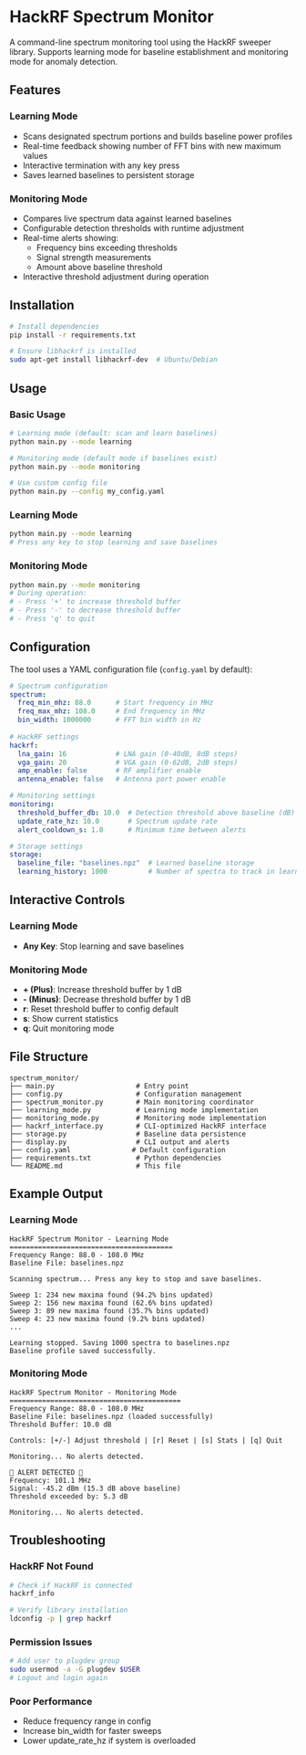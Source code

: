 # HackRF Spectrum Monitor

A command-line spectrum monitoring tool using the HackRF sweeper library. Supports learning mode for baseline establishment and monitoring mode for anomaly detection.

## Features

### Learning Mode
- Scans designated spectrum portions and builds baseline power profiles
- Real-time feedback showing number of FFT bins with new maximum values
- Interactive termination with any key press
- Saves learned baselines to persistent storage

### Monitoring Mode
- Compares live spectrum data against learned baselines
- Configurable detection thresholds with runtime adjustment
- Real-time alerts showing:
  - Frequency bins exceeding thresholds
  - Signal strength measurements
  - Amount above baseline threshold
- Interactive threshold adjustment during operation

## Installation

```bash
# Install dependencies
pip install -r requirements.txt

# Ensure libhackrf is installed
sudo apt-get install libhackrf-dev  # Ubuntu/Debian
```

## Usage

### Basic Usage
```bash
# Learning mode (default: scan and learn baselines)
python main.py --mode learning

# Monitoring mode (default mode if baselines exist)
python main.py --mode monitoring

# Use custom config file
python main.py --config my_config.yaml
```

### Learning Mode
```bash
python main.py --mode learning
# Press any key to stop learning and save baselines
```

### Monitoring Mode
```bash
python main.py --mode monitoring
# During operation:
# - Press '+' to increase threshold buffer
# - Press '-' to decrease threshold buffer
# - Press 'q' to quit
```

## Configuration

The tool uses a YAML configuration file (`config.yaml` by default):

```yaml
# Spectrum configuration
spectrum:
  freq_min_mhz: 88.0      # Start frequency in MHz
  freq_max_mhz: 108.0     # End frequency in MHz
  bin_width: 1000000      # FFT bin width in Hz
  
# HackRF settings
hackrf:
  lna_gain: 16            # LNA gain (0-40dB, 8dB steps)
  vga_gain: 20            # VGA gain (0-62dB, 2dB steps)
  amp_enable: false       # RF amplifier enable
  antenna_enable: false   # Antenna port power enable

# Monitoring settings
monitoring:
  threshold_buffer_db: 10.0  # Detection threshold above baseline (dB)
  update_rate_hz: 10.0       # Spectrum update rate
  alert_cooldown_s: 1.0      # Minimum time between alerts

# Storage settings
storage:
  baseline_file: "baselines.npz"  # Learned baseline storage
  learning_history: 1000          # Number of spectra to track in learning
```

## Interactive Controls

### Learning Mode
- **Any Key**: Stop learning and save baselines

### Monitoring Mode
- **+ (Plus)**: Increase threshold buffer by 1 dB
- **- (Minus)**: Decrease threshold buffer by 1 dB
- **r**: Reset threshold buffer to config default
- **s**: Show current statistics
- **q**: Quit monitoring mode

## File Structure

```
spectrum_monitor/
├── main.py                    # Entry point
├── config.py                  # Configuration management
├── spectrum_monitor.py        # Main monitoring coordinator
├── learning_mode.py           # Learning mode implementation
├── monitoring_mode.py         # Monitoring mode implementation  
├── hackrf_interface.py        # CLI-optimized HackRF interface
├── storage.py                 # Baseline data persistence
├── display.py                 # CLI output and alerts
├── config.yaml               # Default configuration
├── requirements.txt           # Python dependencies
└── README.md                  # This file
```

## Example Output

### Learning Mode
```
HackRF Spectrum Monitor - Learning Mode
========================================
Frequency Range: 88.0 - 108.0 MHz
Baseline File: baselines.npz

Scanning spectrum... Press any key to stop and save baselines.

Sweep 1: 234 new maxima found (94.2% bins updated)
Sweep 2: 156 new maxima found (62.6% bins updated)  
Sweep 3: 89 new maxima found (35.7% bins updated)
Sweep 4: 23 new maxima found (9.2% bins updated)
...

Learning stopped. Saving 1000 spectra to baselines.npz
Baseline profile saved successfully.
```

### Monitoring Mode
```
HackRF Spectrum Monitor - Monitoring Mode  
==========================================
Frequency Range: 88.0 - 108.0 MHz
Baseline File: baselines.npz (loaded successfully)
Threshold Buffer: 10.0 dB

Controls: [+/-] Adjust threshold | [r] Reset | [s] Stats | [q] Quit

Monitoring... No alerts detected.

🚨 ALERT DETECTED 🚨
Frequency: 101.1 MHz
Signal: -45.2 dBm (15.3 dB above baseline)
Threshold exceeded by: 5.3 dB

Monitoring... No alerts detected.
```

## Troubleshooting

### HackRF Not Found
```bash
# Check if HackRF is connected
hackrf_info

# Verify library installation
ldconfig -p | grep hackrf
```

### Permission Issues
```bash
# Add user to plugdev group
sudo usermod -a -G plugdev $USER
# Logout and login again
```

### Poor Performance
- Reduce frequency range in config
- Increase bin_width for faster sweeps
- Lower update_rate_hz if system is overloaded 